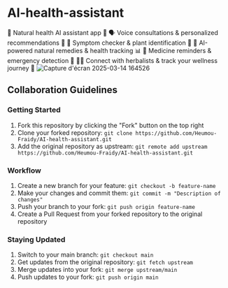 # AI-health-assistant
🌿 Natural health AI assistant app 🤖 🗣️ Voice consultations &amp; personalized recommendations 🌱 📱 Symptom checker &amp; plant identification 📸 🧠 AI-powered natural remedies &amp; health tracking 📊 🔔 Medicine reminders &amp; emergency detection 🚨 👩‍⚕️ Connect with herbalists &amp; track your wellness journey 🌻
![Capture d'écran 2025-03-14 164526](https://github.com/user-attachments/assets/d15502b0-c753-432f-9b87-7d55ed29e8f2)
## Collaboration Guidelines

### Getting Started
1. Fork this repository by clicking the "Fork" button on the top right
2. Clone your forked repository: `git clone https://github.com/Heumou-Fraidy/AI-health-assistant.git`
3. Add the original repository as upstream: `git remote add upstream https://github.com/Heumou-Fraidy/AI-health-assistant.git`

### Workflow
1. Create a new branch for your feature: `git checkout -b feature-name`
2. Make your changes and commit them: `git commit -m "Description of changes"`
3. Push your branch to your fork: `git push origin feature-name`
4. Create a Pull Request from your forked repository to the original repository

### Staying Updated
1. Switch to your main branch: `git checkout main`
2. Get updates from the original repository: `git fetch upstream`
3. Merge updates into your fork: `git merge upstream/main`
4. Push updates to your fork: `git push origin main`
